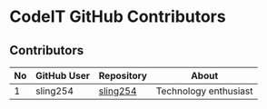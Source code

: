 # CodeIT GitHub Contributors

## Contributors


|No  |GitHub User  |Repository  |About  |
|---------|---------|---------|---------|
|1    |    sling254     |     [sling254]( https://github.com/sling254/sling254)    |    Technology enthusiast    |
